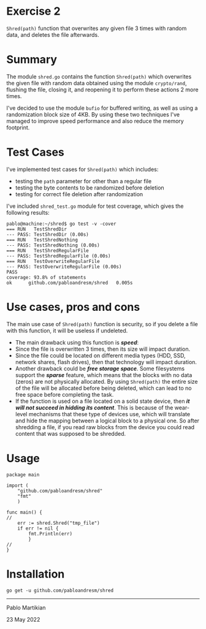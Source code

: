 # Exercise 2
<code>Shred(path)</code> function that overwrites any given file 3 times with random data, and deletes the file afterwards.

# Summary
The module <code>shred.go</code> contains the function <code>Shred(path)</code> which overwrites the given file with random data obtained using the module <code>crypto/rand</code>, flushing the file, closing it, and reopening it to perform these actions 2 more times.

I've decided to use the module <code>bufio</code> for buffered writing, as well as using a randomization block size of 4KB. By using these two techniques I've managed to improve speed performance and also reduce the memory footprint.

# Test Cases
I've implemented test cases for <code>Shred(path)</code> which includes:
- testing the <code>path</code> parameter for other than a regular file
- testing the byte contents to be randomized before deletion
- testing for correct file deletion after randomization

I've included <code>shred_test.go</code> module for test coverage, which gives the following results:
```
pablo@machine:~/shred$ go test -v -cover
=== RUN   TestShredDir
--- PASS: TestShredDir (0.00s)
=== RUN   TestShredNothing
--- PASS: TestShredNothing (0.00s)
=== RUN   TestShredRegularFile
--- PASS: TestShredRegularFile (0.00s)
=== RUN   TestOverwriteRegularFile
--- PASS: TestOverwriteRegularFile (0.00s)
PASS
coverage: 93.8% of statements
ok  	github.com/pabloandresm/shred	0.005s
```

# Use cases, pros and cons
The main use case of <code>Shred(path)</code> function is security, so if you delete a file with this function, it will be useless if undeleted.

- The main drawback using this function is _**speed**_:
 - Since the file is overwritten 3 times, then its size will impact duration.
 - Since the file could be located on different media types (HDD, SSD, network shares, flash drives), then that technology will impact duration.
- Another drawback could be _**free storage space**_. Some filesystems support the _**sparse**_ feature, which means that the blocks with no data (zeros) are not physically allocated. By using <code>Shred(path)</code> the entire size of the file will be allocated before being deleted, which can lead to no free space before completing the task.
- If the function is used on a file located on a solid state device, then _**it will not succeed in hidding its content**_. This is because of the wear-level mechanisms that these type of devices use, which will translate and hide the mapping between a logical block to a physical one. So after shredding a file, if you read raw blocks from the device you could read content that was supposed to be shredded.

# Usage
```
package main

import (
    "github.com/pabloandresm/shred"
    "fmt"
    )

func main() {
//
    err := shred.Shred("tmp_file")
    if err != nil {
        fmt.Println(err)
        }
//
}
```

# Installation
```
go get -u github.com/pabloandresm/shred
```

---
Pablo Martikian

23 May 2022
